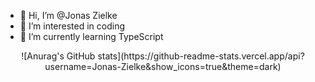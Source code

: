 - 👋 Hi, I’m @Jonas Zielke
- 👀 I’m interested in coding
- 🌱 I’m currently learning TypeScript
<!---
Jonas-zielke/Jonas-zielke is a ✨ special ✨ repository because its `README.md` (this file) appears on your GitHub profile.
You can click the Preview link to take a look at your changes.
--->

<div align="center">
  ![Anurag's GitHub stats](https://github-readme-stats.vercel.app/api?username=Jonas-Zielke&show_icons=true&theme=dark)
</div>
